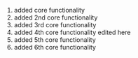1. added core functionality
2. added 2nd core functionality
3. added 3rd core functionality
4. added 4th core functionality edited here
5. added 5th core functionality
6. added 6th core functionality